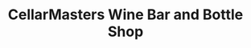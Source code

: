 ---
title: "CellarMasters Wine Bar and Bottle Shop"
url: /saint-petersburg/cellarmasters-wine-bar-and-bottle-shop/
shop: Wein
---